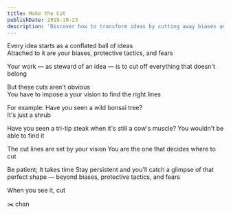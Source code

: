 ```yaml
---
title: Make the Cut
publishDate: 2019-10-23
description: 'Discover how to transform ideas by cutting away biases and fears, just like a bonsai artist or a skilled butcher. Patience and vision lead to perfection.'
---
```


Every idea starts as a conflated ball of ideas  
Attached to it are your biases, protective tactics, and fears

Your work — as steward of an idea — is to cut off everything that doesn't belong

But these cuts aren't obvious  
You have to impose a your vision to find the right lines

For example:
Have you seen a wild bonsai tree?  
It's just a shrub

Have you seen a tri-tip steak when it's still a cow's muscle?
You wouldn't be able to find it

The cut lines are set by your vision
You are the one that decides where to cut

Be patient; It takes time
Stay persistent and you'll catch a glimpse of that perfect shape — beyond biases, protective tactics, and fears

When you see it, cut

✂️ chan

